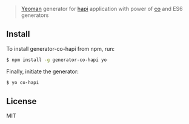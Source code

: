 > [Yeoman](http://yeoman.io) generator for [hapi](http://hapijs.com) application with power of [co](https://github.com/visionmedia/co) and ES6 generators


## Install

To install generator-co-hapi from npm, run:

```bash
$ npm install -g generator-co-hapi yo
```

Finally, initiate the generator:

```bash
$ yo co-hapi
```


## License

MIT
